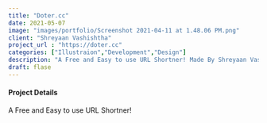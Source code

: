 ```yaml
---
title: "Doter.cc"
date: 2021-05-07
image: "images/portfolio/Screenshot 2021-04-11 at 1.48.06 PM.png"
client: "Shreyaan Vashishtha"
project_url : "https://doter.cc"
categories: ["Illustraion","Development","Design"]
description: "A Free and Easy to use URL Shortner! Made By Shreyaan Vashishtha"
draft: flase
---
```


#### Project Details
A Free and Easy to use URL Shortner!
